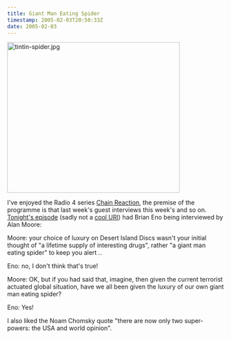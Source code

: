```yaml
---
title: Giant Man Eating Spider
timestamp: 2005-02-03T20:50:33Z
date: 2005-02-03
---
```


<img alt="tintin-spider.jpg" src="http://blog.whatfettle.com/archives/tintin-spider.jpg" width="400" height="349" border="0" />

I've enjoyed the Radio 4 series <a href='http://www.bbc.co.uk/radio4/comedy/chainreaction.shtml'>Chain Reaction</a>, the premise of the programme is that last week's guest interviews this week's and so on. <a href='http://www.bbc.co.uk/radio/aod/radio4_aod.shtml?radio4/chainreaction'>Tonight's episode</a> (sadly not a <a href='http://www.w3.org/Provider/Style/URI.html'>cool URI</a>) had Brian Eno being interviewed by Alan Moore:

Moore: your choice of luxury on Desert Island Discs wasn't your initial thought of "a lifetime supply of interesting drugs", rather "a giant man eating spider" to keep you alert ..

Eno: no, I don't think that's true! 

Moore: OK, but if you had said that, imagine, then given the current terrorist actuated global situation, have we all been given the luxury of our own giant man eating spider?

Eno: Yes!

I also liked the Noam Chomsky quote "there are now only two super-powers: the USA and world opinion".
